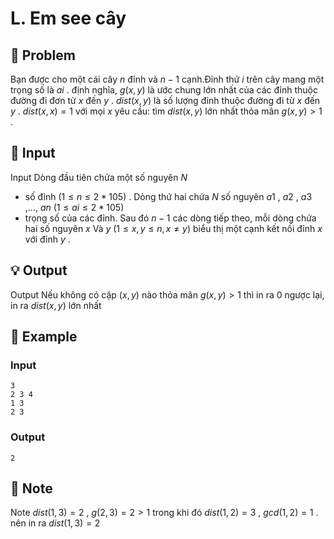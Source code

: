 # L. Em see cây

## 📖 Problem

Bạn được cho một cái cây
$n$
đỉnh và
$n- 1$
cạnh.Đỉnh thứ
$i$
trên cây mang một trọng số là
$ai$
. định nghĩa,
$g(x,y)$
là ước chung lớn nhất của các đỉnh thuộc đường đi đơn từ
$x$
đến
$y$
.
$dist(x,y)$
là số lượng đỉnh thuộc đường đi từ
$x$
đến
$y$
.
$dist(x,x) = 1$
với mọi
$x$
yêu cầu:
tìm
$dist(x,y)$
lớn nhất thỏa mãn
$g(x,y) > 1$
.


## 🧩 Input

Input
Dòng đầu tiên chứa một số nguyên
$N$
- số đỉnh
$(1 ≤n≤ 2 * 105)$
.
Dòng thứ hai chứa
$N$
số nguyên
$a1$
,
$a2$
,
$a3$
,...,
$an$
$(1 ≤ai≤ 2 * 105)$
- trọng số của các đỉnh.
Sau đó
$n−1$
các dòng tiếp theo, mỗi dòng chứa hai số nguyên
$x$
Và
$y$
$(1 ≤x,y≤n,x≠y)$
biểu thị một cạnh kết nối đỉnh
$x$
với đỉnh
$y$
.


## 💡 Output

Output
Nếu không có cặp
$(x,y)$
nào thỏa mãn
$g(x,y) > 1$
thì in ra
$0$
ngược lại, in ra
$dist(x,y)$
lớn nhất


## 🧠 Example

### Input

```text
3
2 3 4
1 3
2 3
```

### Output

```text
2
```



## 📝 Note

Note
$dist(1, 3) = 2$
,
$g(2, 3) = 2 > 1$
trong khi đó
$dist(1, 2) = 3$
,
$gcd(1, 2) = 1$
. nên in ra
$dist(1, 3) = 2$

